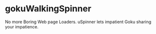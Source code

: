# gokuWalkingSpinner
No more Boring Web page Loaders. uSpinner lets impatient Goku sharing your impatience.
